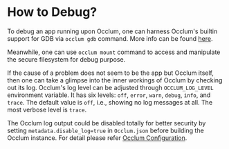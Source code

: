 # How to Debug?

To debug an app running upon Occlum, one can harness Occlum's builtin support for GDB via `occlum gdb` command. More info can be found [here](https://github.com/occlum/occlum/tree/master/demos/gdb_support).

Meanwhile, one can use `occlum mount` command to access and manipulate the secure filesystem for debug purpose.

If the cause of a problem does not seem to be the app but Occlum itself, then one can take a glimpse into the inner workings of Occlum by checking out its log. Occlum's log level can be adjusted through `OCCLUM_LOG_LEVEL` environment variable. It has six levels: `off`, `error`, `warn`, `debug`, `info`, and `trace`. The default value is `off`, i.e., showing no log messages at all. The most verbose level is `trace`.

The Occlum log output could be disabled totally for better security by setting `metadata.disable_log=true` in `Occlum.json` before building the Occlum instance. For detail please refer [Occlum Configuration](https://occlum.readthedocs.io/en/latest/occlum_configuration.html).

